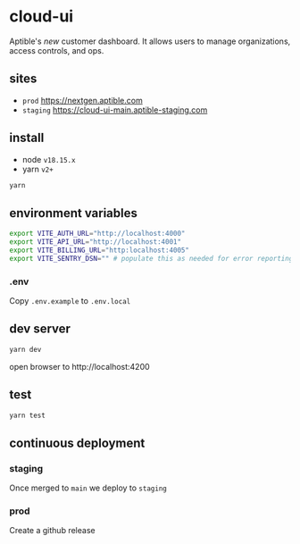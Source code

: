 # cloud-ui

Aptible's *new* customer dashboard. It allows users to manage organizations,
access controls, and ops.

## sites

- `prod` https://nextgen.aptible.com
- `staging` https://cloud-ui-main.aptible-staging.com

## install

- node `v18.15.x`
- yarn `v2+`

```bash
yarn
```

## environment variables

```bash
export VITE_AUTH_URL="http://localhost:4000"
export VITE_API_URL="http://localhost:4001"
export VITE_BILLING_URL="http:localhost:4005"
export VITE_SENTRY_DSN="" # populate this as needed for error reporting, optional
```

### .env

Copy `.env.example` to `.env.local`

## dev server

```bash
yarn dev
```

open browser to http://localhost:4200

## test

```bash
yarn test
```

## continuous deployment

### staging

Once merged to `main` we deploy to `staging` 

### prod

Create a github release
